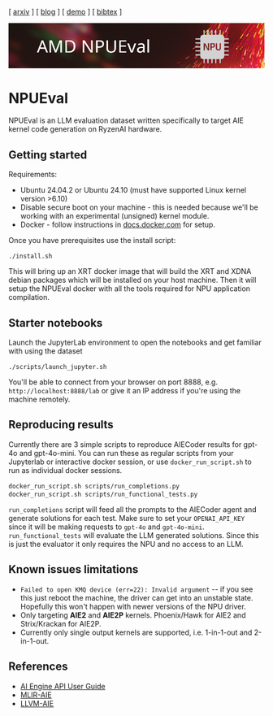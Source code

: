 [ [arxiv]() ] [ [blog]() ] [ [demo](notebooks/03_use_your_own_model.ipynb) ] [ [bibtex]() ]

![](docs/header_small.png)

# NPUEval

NPUEval is an LLM evaluation dataset written specifically to target AIE kernel code generation on RyzenAI hardware.

## Getting started

Requirements:
* Ubuntu 24.04.2 or Ubuntu 24.10 (must have supported Linux kernel version >6.10)
* Disable secure boot on your machine - this is needed because we'll be working with an experimental (unsigned) kernel module.
* Docker - follow instructions in [docs.docker.com](https://docs.docker.com/engine/install/ubuntu/) for setup.

Once you have prerequisites use the install script:
```
./install.sh
```

This will bring up an XRT docker image that will build the XRT and XDNA debian packages which will be installed on your host machine. Then it will setup the NPUEval docker with all the tools required for NPU application compilation.

## Starter notebooks

Launch the JupyterLab environment to open the notebooks and get familiar with using the dataset

```
./scripts/launch_jupyter.sh
```

You'll be able to connect from your browser on port 8888, e.g. `http://localhost:8888/lab` or give it an IP address if you're using the machine remotely.

## Reproducing results

Currently there are 3 simple scripts to reproduce AIECoder results for gpt-4o and gpt-4o-mini. You can run these as regular scripts from your Jupyterlab or interactive docker session, or use `docker_run_script.sh` to run as individual docker sessions.

```
docker_run_script.sh scripts/run_completions.py
docker_run_script.sh scripts/run_functional_tests.py
```

`run_completions` script will feed all the prompts to the AIECoder agent and generate solutions for each test. Make sure to set your `OPENAI_API_KEY` since it will be making requests to `gpt-4o` and `gpt-4o-mini`. 
`run_functional_tests` will evaluate the LLM generated solutions. Since this is just the evaluator it only requires the NPU and no access to an LLM.

## Known issues limitations

* `Failed to open KMQ device (err=22): Invalid argument` -- if you see this just reboot the machine, the driver can get into an unstable state. Hopefully this won't happen with newer versions of the NPU driver.
* Only targeting **AIE2** and **AIE2P** kernels. Phoenix/Hawk for AIE2 and Strix/Krackan for AIE2P.
* Currently only single output kernels are supported, i.e. 1-in-1-out and 2-in-1-out.

## References

* [AI Engine API User Guide](https://docs.amd.com/r/en-US/ug1079-ai-engine-kernel-coding/AI-Engine-API-Overview)
* [MLIR-AIE](https://github.com/Xilinx/mlir-aie)
* [LLVM-AIE](https://github.com/Xilinx/llvm-aie)
